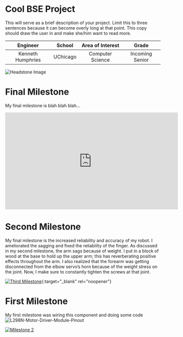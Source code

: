 ﻿# Cool BSE Project
 
This will serve as a brief description of your project. Limit this to three sentences because it can become overly long at that point. This copy should draw the user in and make she/him want to read more.

| **Engineer** | **School** | **Area of Interest** | **Grade** |
|:--:|:--:|:--:|:--:|
| Kenneth Humphries | UChicago | Computer Science | Incoming Senior

![Headstone Image](https://bluestampengineering.com/wp-content/uploads/2016/05/improve.jpg)

# Final Milestone
My final milestone is blah blah blah...

<iframe width="560" height="315" src="https://www.youtube.com/embed/0l89sgED0OA" title="YouTube video player" frameborder="0" allow="accelerometer; autoplay; clipboard-write; encrypted-media; gyroscope; picture-in-picture" allowfullscreen></iframe>

# Second Milestone
My final milestone is the increased reliability and accuracy of my robot. I ameliorated the sagging and fixed the reliability of the finger. As discussed in my second milestone, the arm sags because of weight. I put in a block of wood at the base to hold up the upper arm; this has reverberating positive effects throughout the arm. I also realized that the forearm was getting disconnected from the elbow servo’s horn because of the weight stress on the joint. Now, I make sure to constantly tighten the screws at that joint.

[![Third Milestone](https://res.cloudinary.com/marcomontalbano/image/upload/v1612574014/video_to_markdown/images/youtube--y3VAmNlER5Y-c05b58ac6eb4c4700831b2b3070cd403.jpg)](https://www.youtube.com/watch?v=y3VAmNlER5Y&feature=emb_logo "Second Milestone"){:target="_blank" rel="noopener"}

# First Milestone

My first milestone was wiring this component and doing some code
![L298N-Motor-Driver-Module-Pinout](https://user-images.githubusercontent.com/16635834/127681622-dbc89db8-c652-48c5-b071-2dafdb7af391.png)


[![Milestone 2](https://res.cloudinary.com/marcomontalbano/image/upload/v1627061304/video_to_markdown/images/youtube--NLGcuUZfCAQ-c05b58ac6eb4c4700831b2b3070cd403.jpg)](https://youtu.be/NLGcuUZfCAQ "Milestone 2")

